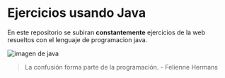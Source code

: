 # Ejercicios usando Java

En este repositorio se subiran **constantemente** ejercicios de la web resueltos con el lenguaje de programacion java.


![imagen de java](https://www.google.com/url?sa=i&url=https%3A%2F%2Flogolook.net%2Fjava-logo%2F&psig=AOvVaw2V7mHKD6-oJvshlGR79Mg2&ust=1710832534343000&source=images&cd=vfe&opi=89978449&ved=0CBMQjRxqFwoTCNCW6v2h_YQDFQAAAAAdAAAAABAE)

>La confusión forma parte de la programación. - Felienne Hermans
